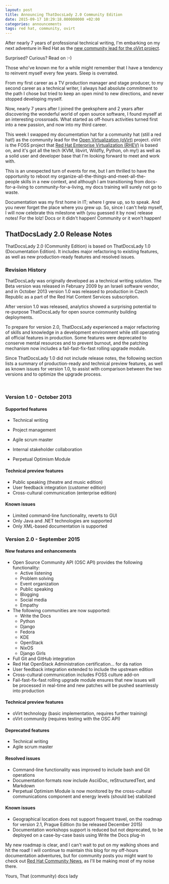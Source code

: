 ```yaml
---
layout: post
title: Announcing ThatDocsLady 2.0 Community Edition
date: 2015-09-17 10:29:18.000000000 +02:00
categories: announcements
tags: red hat, community, ovirt
---
```


After nearly 7 years of professional technical writing, I'm embarking on my next adventure in Red Hat as the [new community lead for the oVirt project](http://community.redhat.com/blog/2015/09/welcome-to-the-new-ovirt-community-lead/).

Surprised? Curious? Read on :-)

Those who've known me for a while might remember that I have a tendency to reinvent myself every few years. Sleep is overrated.

From my first career as a TV production manager and stage producer, to my second career as a technical writer, I always had absolute commitment to the path I chose but tried to keep an open mind to new directions, and never stopped developing myself.

Now, nearly 7 years after I joined the geeksphere and 2 years after discovering the wonderful world of open source software, I found myself at an interesting crossroads. What started as off-hours activities turned first into a new passion, and now into my third career.

This week I swapped my documentation hat for a community hat (still a red hat!) as the community lead for the [Open Virtualization (oVirt)](http://www.ovirt.org/Home) project. oVirt is the FOSS project that [Red Hat Enterprise Virtualization (RHEV)](http://www.redhat.com/en/technologies/virtualization/enterprise-virtualization) is based on, and it's got all the tech (KVM, libvirt, Wildfly, Python, oh my!) as well as a solid user and developer base that I'm looking forward to meet and work with. 

This is an unexpected turn of events for me, but I am thrilled to have the opportunity to reboot my organize-all-the-things-and-meet-all-the-people skills in a new context, and although I am transitioning from docs-for-a-living to community-for-a-living, my docs training will surely not go to waste.

Documentation was my first home in IT; where I grew up, so to speak. And you never forget the place where you grew up. So, since I can't help myself, I will now celebrate this milestone with (you guessed it by now) release notes! For the lolz! Docs or it didn't happen! Community or it won't happen!

**ThatDocsLady 2.0 Release Notes**
----------------------------------

ThatDocsLady 2.0 (Community Edition) is based on ThatDocsLady 1.0 (Documentation Edition). It includes major refactoring to existing features, as well as new production-ready features and resolved issues.

### **Revision History**

ThatDocsLady was originally developed as a technical writing solution. The Beta version was released in February 2009 by an Israeli software vendor, and in October 2013 version 1.0 was released to production in Czech Republic as a part of the Red Hat Content Services subscription.

After version 1.0 was released, analytics showed a surprising potential to re-purpose ThatDocsLady for open source community building deployments. 

To prepare for version 2.0, ThatDocsLady experienced a major refactoring of skills and knowledge in a development environment while still operating all official features in production. Some features were deprecated to conserve mental resources and to prevent burnout, and the patching mechanism now includes a fail-fast-fix-fast rolling upgrade module. 

Since ThatDocsLady 1.0 did not include release notes, the following section lists a summary of production-ready and technical preview features, as well as known issues for version 1.0, to assist with comparison between the two versions and to optimize the upgrade process. 

 

### **Version 1.0 - October 2013**

#### **Supported features**

-   Technical writing
-   Project management
-   Agile scrum master
-   Internal stakeholder collaboration

-   Perpetual Optimism Module

#### **Technical preview features**

-   Public speaking (theatre and music edition)
-   User feedback integration (customer edition)
-   Cross-cultural communication (enterprise edition)

#### **Known issues**

-   Limited command-line functionality, reverts to GUI
-   Only Java and .NET technologies are supported
-   Only XML-based documentation is supported

### **Version 2.0 - September 2015**

#### **New features and enhancements**

-   Open Source Community API (OSC API) provides the following functionality:
    -   Active listening
    -   Problem solving
    -   Event organization
    -   Public speaking
    -   Blogging
    -   Social media
    -   Empathy
-   The following communities are now supported:
    -   Write the Docs
    -   Python
    -   Django
    -   Fedora
    -   KDE
    -   OpenStack
    -   NixOS
    -   Django Girls
-   Full Git and GitHub integration
-   Red Hat OpenStack Administration certification... for da nation
-   User feedback integration extended to include the upstream edition
-   Cross-cultural communication includes FOSS culture add-on
-   Fail-fast-fix-fast rolling upgrade module ensures that new issues will be processed in real-time and new patches will be pushed seamlessly into production

#### **Technical preview features**

-   oVirt technology (basic implementation, requires further training)
-   oVirt community (requires testing with the OSC API)

#### **Deprecated features**

-   Technical writing
-   Agile scrum master

#### **Resolved issues**

-   Command-line functionality was improved to include bash and Git operations
-   Documentation formats now include AsciiDoc, reStructuredText, and Markdown
-   Perpetual Optimism Module is now monitored by the cross-cultural communications component and energy levels (should be) stabilized

#### **Known issues**

-   Geographical location does not support frequent travel, on the roadmap for version 2.1, Prague Edition (to be released December 2015)
-   Documentation workshops support is reduced but not deprecated, to be deployed on a case-by-case basis using Write the Docs plug-in

My new roadmap is clear, and I can't wait to put on my walking shoes and hit the road! I will continue to maintain this blog for my off-hours documentation adventures, but for community posts you might want to check out [Red Hat Community News](http://community.redhat.com/), as I'll be making most of my noise there.

Yours,
 That (community) docs lady
